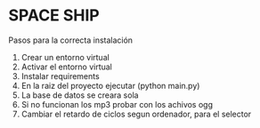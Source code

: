 #   SPACE SHIP

Pasos para la correcta instalación

1. Crear un entorno virtual 
2. Activar el entorno virtual  
3. Instalar requirements 
4. En la raiz del proyecto ejecutar (python main.py)
5. La base de datos se creara sola 
6. Si no funcionan los mp3 probar con los achivos ogg
7. Cambiar el retardo de ciclos segun ordenador, para el selector 
